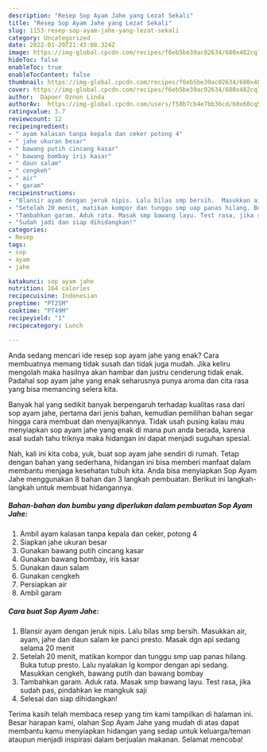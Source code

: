 ```yaml
---
description: "Resep Sop Ayam Jahe yang Lezat Sekali"
title: "Resep Sop Ayam Jahe yang Lezat Sekali"
slug: 1153-resep-sop-ayam-jahe-yang-lezat-sekali
category: Uncategorized
date: 2022-01-20T21:43:08.324Z
image: https://img-global.cpcdn.com/recipes/f6eb5be39ac02634/680x482cq70/sop-ayam-jahe-foto-resep-utama.jpg
hideToc: false
enableToc: true
enableTocContent: false
thumbnail: https://img-global.cpcdn.com/recipes/f6eb5be39ac02634/680x482cq70/sop-ayam-jahe-foto-resep-utama.jpg
cover: https://img-global.cpcdn.com/recipes/f6eb5be39ac02634/680x482cq70/sop-ayam-jahe-foto-resep-utama.jpg
author:  Dapoer Oznon Linda
authorAv:  https://img-global.cpcdn.com/users/f58b7cb4e7bb36cd/60x60cq50/avatar.jpg
ratingvalue: 3.7
reviewcount: 12
recipeingredient:
- " ayam kalasan tanpa kepala dan ceker potong 4"
- " jahe ukuran besar"
- " bawang putih cincang kasar"
- " bawang bombay iris kasar"
- " daun salam"
- " cengkeh"
- " air"
- " garam"
recipeinstructions:
- "Blansir ayam dengan jeruk nipis. Lalu bilas smp bersih.  Masukkan air, ayam, jahe dan daun salam ke panci presto. Masak dgn api sedang selama 20 menit"
- "Setelah 20 menit, matikan kompor dan tunggu smp uap panas hilang. Buka tutup presto. Lalu nyalakan lg kompor dengan api sedang. Masukkan cengkeh, bawang putih dan bawang bombay"
- "Tambahkan garam. Aduk rata. Masak smp bawang layu. Test rasa, jika sudah pas, pindahkan ke mangkuk saji"
- "Sudah jadi dan siap dihidangkan!"
categories:
- Resep
tags:
- sop
- ayam
- jahe

katakunci: sop ayam jahe 
nutrition: 164 calories
recipecuisine: Indonesian
preptime: "PT25M"
cooktime: "PT49M"
recipeyield: "1"
recipecategory: Lunch

---
```



Anda sedang mencari ide resep sop ayam jahe yang enak? Cara membuatnya memang tidak susah dan tidak juga mudah. Jika keliru mengolah maka hasilnya akan hambar dan justru cenderung tidak enak. Padahal sop ayam jahe yang enak seharusnya punya aroma dan cita rasa yang bisa memancing selera kita.




Banyak hal yang sedikit banyak berpengaruh terhadap kualitas rasa dari sop ayam jahe, pertama dari jenis bahan, kemudian pemilihan bahan segar hingga cara membuat dan menyajikannya. Tidak usah pusing kalau mau menyiapkan sop ayam jahe yang enak di mana pun anda berada, karena asal sudah tahu triknya maka hidangan ini dapat menjadi suguhan spesial.


Nah, kali ini kita coba, yuk, buat sop ayam jahe sendiri di rumah. Tetap dengan bahan yang sederhana, hidangan ini bisa memberi manfaat dalam membantu menjaga kesehatan tubuh kita. Anda bisa menyiapkan Sop Ayam Jahe menggunakan 8 bahan dan 3 langkah pembuatan. Berikut ini langkah-langkah untuk membuat hidangannya.

<!--inarticleads1-->

##### Bahan-bahan dan bumbu yang diperlukan dalam pembuatan Sop Ayam Jahe:

1. Ambil  ayam kalasan tanpa kepala dan ceker, potong 4
1. Siapkan  jahe ukuran besar
1. Gunakan  bawang putih cincang kasar
1. Gunakan  bawang bombay, iris kasar
1. Gunakan  daun salam
1. Gunakan  cengkeh
1. Persiapkan  air
1. Ambil  garam




<!--inarticleads2-->

##### Cara buat Sop Ayam Jahe:

1. Blansir ayam dengan jeruk nipis. Lalu bilas smp bersih.  Masukkan air, ayam, jahe dan daun salam ke panci presto. Masak dgn api sedang selama 20 menit
1. Setelah 20 menit, matikan kompor dan tunggu smp uap panas hilang. Buka tutup presto. Lalu nyalakan lg kompor dengan api sedang. Masukkan cengkeh, bawang putih dan bawang bombay
1. Tambahkan garam. Aduk rata. Masak smp bawang layu. Test rasa, jika sudah pas, pindahkan ke mangkuk saji
1. Selesai dan siap dihidangkan!



Terima kasih telah membaca resep yang tim kami tampilkan di halaman ini. Besar harapan kami, olahan Sop Ayam Jahe yang mudah di atas dapat membantu kamu menyiapkan hidangan yang sedap untuk keluarga/teman ataupun menjadi inspirasi dalam berjualan makanan. Selamat mencoba!
